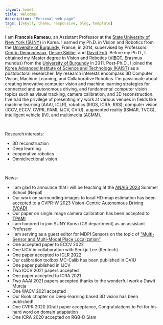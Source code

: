 ```yaml
---
layout: home2
title: Welcome!
description: "Personal web page"
tags: [Jekyll, theme, responsive, blog, template]
---
```



I am **Francois Rameau**, an Assistant Professor at the [State University of New York (SUNY)](https://www.sunykorea.ac.kr/) in Korea. I earned my Ph.D. in Vision and Robotics from the [University of Burgundy](https://en.u-bourgogne.fr/), France, in 2014, supervised by Professors [Cedric Demonceaux](http://vibot.cnrs.fr/ceacutedric-demonceaux.html), [Desire Sidibe](https://sites.google.com/view/dsidibe/), and [David Fofi](http://www.davidfofi.net/). Before my Ph.D., I obtained my Master degree in Vision and Robotics ([VIBOT](https://www.vibot.org/), Erasmus mundus) from the [University of Burgundy](https://en.u-bourgogne.fr/) in 2011. Post-Ph.D., I joined the [Korea Advanced Institute of Science and Technology (KAIST)](https://www.kaist.ac.kr) as a postdoctoral researcher.
My research interests encompass 3D Computer Vision, Machine Learning, and Collaborative Robotics. I'm passionate about creating innovative computer vision and machine learning strategies for connected and autonomous driving, and fundamental computer vision topics such as visual tracking, camera calibration, and 3D reconstruction.
I've had the privilege of presenting my work at various venues in fields like machine learning (AAAI, ICLR), robotics (IROS, ICRA, RSS), computer vision (ICCV, ECCV, CVPR, PAMI, IJCV, CVIU), augmented reality (ISMAR, TVCG), intelligent vehicle (IV), and multimedia (ACMM).

<br>

Research interests:
* 3D reconstruction
* Deep learning
* cooperative robotics
* Omnidirectional vision

<br>

News:
* I am glad to announce that I will be teaching at the [ANAIS 2023](https://nepalschool.naamii.com.np/) Summer School (Nepal)
* Our work on surrounding-images to local HD-map estimation has been accepted to a CVPR-W 2023 [Vision-Centric Autonomous Driving (VCAD)](https://vcad.site/#/)
* Our paper on single image camera calibration has been accepted to [TPAMI](https://lvsn.github.io/deepcalib/) 
* I am honored to join SUNY Korea (CS department) as an assistant Professor
* I am serving as a guest editor for MDPI Sensors on the topic of ["Multi-Sensor and Multi-Modal Place Localization"](https://www.mdpi.com/journal/sensors/special_issues/SWV4V826AE)
* One accepted paper to ECCV 2022
* One IJCV in collaboration with Seokju Lee (Kentech)
* One paper accepted to ICLR 2022
* Our calibration toolbox MC-Calib has been published in CVIU
* One paper published in IJCV
* Two ICCV 2021 papers accepted
* One paper accepted to ICRA 2021
* Two AAAI 2021 papers accepted thanks to the wonderful work a Dawit Mureja
* One WACV 2021 accepted
* Our Book chapter on Deep-learning based 3D vision has been published!
* One CVPR 2020 (Oral) paper acceptance, Congratulations to Fei for his hard word on domain adaptation
* One ICRA 2020 accepted on RGB-D Slam




